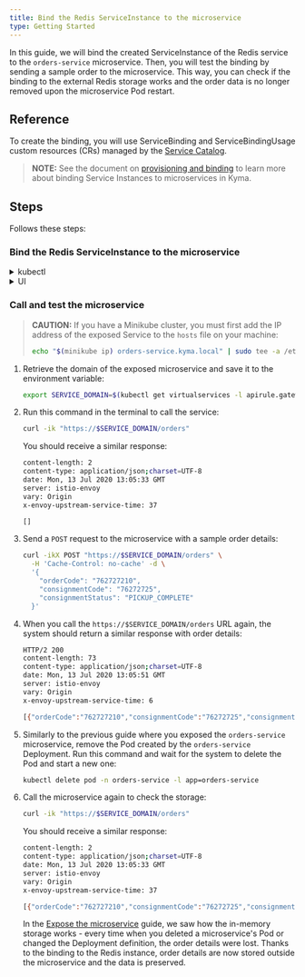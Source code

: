```yaml
---
title: Bind the Redis ServiceInstance to the microservice
type: Getting Started
---
```


In this guide, we will bind the created ServiceInstance of the Redis service to the `orders-service` microservice. Then, you will test the binding by sending a sample order to the microservice. This way, you can check if the binding to the external Redis storage works and the order data is no longer removed upon the microservice Pod restart.

## Reference

To create the binding, you will use ServiceBinding and ServiceBindingUsage custom resources (CRs) managed by the [Service Catalog](https://svc-cat.io/docs/walkthrough/).

>**NOTE:** See the document on [provisioning and binding](/components/service-catalog/#details-provisioning-and-binding) to learn more about binding Service Instances to microservices in Kyma.

## Steps

Follows these steps:

### Bind the Redis ServiceInstance to the microservice

<div tabs name="bind-redis-to-microservice" group="bind-redis-to-microservice">
  <details>
  <summary label="kubectl">
  kubectl
  </summary>

1. Create a ServiceBinding CR that points in its **spec.instanceRef** field to the Redis ServiceInstance created in the previous guide:

   ```yaml
   cat <<EOF | kubectl apply -f -
   apiVersion: servicecatalog.k8s.io/v1beta1
   kind: ServiceBinding
   metadata:
     name: orders-service
     namespace: orders-service
   spec:
     instanceRef:
       name: redis-service
   EOF
   ```

2. Check if the ServiceBinding CR was created. The last condition in the CR status should state `Ready True`:

   ```bash
   kubectl get servicebinding orders-service -n orders-service -o=jsonpath="{range .status.conditions[*]}{.type}{'\t'}{.status}{'\n'}{end}"
   ```

3. Create a ServiceBindingUsage CR:

   ```yaml
   cat <<EOF | kubectl apply -f -
   apiVersion: servicecatalog.kyma-project.io/v1alpha1
   kind: ServiceBindingUsage
   metadata:
     name: orders-service
     namespace: orders-service
   spec:
     serviceBindingRef:
       name: orders-service
     usedBy:
       kind: deployment
       name: orders-service
     parameters:
       envPrefix:
         name: "REDIS_"
   EOF
   ```

   - The **spec.serviceBindingRef** and **spec.usedBy** fields are required. **spec.serviceBindingRef** points to the ServiceBinding you have just created and **spec.usedBy** points to the `orders-service` Deployment. More specifically, **spec.usedBy** refers to the name of the Deployment and the cluster-specific [UsageKind CR](/components/service-catalog/#custom-resource-usage-kind) (`kind: deployment`) that defines how Secrets should be injected to `orders-service` microservice when creating a ServiceBinding.

   - The **spec.parameters.envPrefix.name** field is optional. It adds a prefix to all environment variables injected in a Secret to the microservice when creating a ServiceBinding. In our example, **envPrefix** is `REDIS_`, so all environmental variables will follow the `REDIS_{env}` naming pattern.

     > **TIP:** It is considered good practice to use **envPrefix**. In some cases, a microservice must use several instances of a given ServiceClass. Prefixes allow you to distinguish between instances and make sure that one Secret does not overwrite another one.

4. Check if the ServiceBindingUsage CR was created. The last condition in the CR status should state `Ready True`:

   ```bash
   kubectl get servicebindingusage orders-service -n orders-service -o=jsonpath="{range .status.conditions[*]}{.type}{'\t'}{.status}{'\n'}{end}"
   ```

 If you want to see the Secret details and retrieve them from the ServiceBinding, run this command:

    ```bash
    kubectl get secret orders-service -n orders-service -o go-template='{{range $k,$v := .data}}{{printf "%s: " $k}}{{if not $v}}{{$v}}{{else}}{{$v | base64decode}}{{end}}{{"\n"}}{{end}}'
    ```

    You should get a similar result:

    ```bash
    HOST: hb-redis-micro-0e965585-9699-443f-b987-38bc6af0e416-redis.orders-service.svc.cluster.local
    PORT: 6379
    REDIS_PASSWORD: 1tvDcINZvp
    ```

  </details>
  <details>
  <summary label="ui">
  UI
  </summary>

1. Go to **Catalog Management** > **Instances** in the left navigation panel in the `orders-service` Namespace.

2. Switch to the **Add-Ons** tab.

3. Select `redis-service` item on the list to get into the details view of the `redis-service` Redis instance.

4. Switch to the **Bound Applications** tab.

5. Select **Bind Application**.

6. In the pop-up box that opens up:

    - Choose `order-service` from the **Select Application** drop-down
    - Choose **Set prefix for injected variables** and enter `REDIS_` in the box under the **Prefix namespace value** field.

   > **NOTE:** The **Prefix for injected variables** field is optional. It adds a prefix to all environment variables injected in a Secret to the Function when creating a ServiceBinding. In our example, the prefix is set to `REDIS_`, so all environmental variables will follow the `REDIS_{ENVIRONMENT_VARIABLE}` naming pattern.

   > **TIP:** It is considered good practice to use prefixes for environment variables. In some cases, a Function must use several instances of a given ServiceClass. Prefixes allow you to distinguish between instances and make sure that one Secret does not overwrite another one.

7. Select **Bind Application** to confirm the changes and wait for status `READY` of the created Service Binding Usage.

  </details>
</div>

### Call and test the microservice

> **CAUTION:** If you have a Minikube cluster, you must first add the IP address of the exposed Service to the `hosts` file on your machine:
>
>  ```bash
>  echo "$(minikube ip) orders-service.kyma.local" | sudo tee -a /etc/hosts
>  ```

<!-- Explain why -->

1. Retrieve the domain of the exposed microservice and save it to the environment variable:

   ```bash
   export SERVICE_DOMAIN=$(kubectl get virtualservices -l apirule.gateway.kyma-project.io/v1alpha1=orders-service.orders-service -n orders-service -o=jsonpath='{.items[*].spec.hosts[0]}')
   ```

2. Run this command in the terminal to call the service:

   ```bash
   curl -ik "https://$SERVICE_DOMAIN/orders"
   ```

   You should receive a similar response:

   ```bash
   content-length: 2
   content-type: application/json;charset=UTF-8
   date: Mon, 13 Jul 2020 13:05:33 GMT
   server: istio-envoy
   vary: Origin
   x-envoy-upstream-service-time: 37

   []
   ```

3. Send a `POST` request to the microservice with a sample order details:

   ```bash
   curl -ikX POST "https://$SERVICE_DOMAIN/orders" \
     -H 'Cache-Control: no-cache' -d \
     '{
       "orderCode": "762727210",
       "consignmentCode": "76272725",
       "consignmentStatus": "PICKUP_COMPLETE"
     }'
   ```

4. When you call the `https://$SERVICE_DOMAIN/orders` URL again, the system should return a similar response with order details:

   ```bash
   HTTP/2 200
   content-length: 73
   content-type: application/json;charset=UTF-8
   date: Mon, 13 Jul 2020 13:05:51 GMT
   server: istio-envoy
   vary: Origin
   x-envoy-upstream-service-time: 6

   [{"orderCode":"762727210","consignmentCode":"76272725","consignmentStatus":"PICKUP_COMPLETE"}]
   ```

5. Similarly to the previous guide where you exposed the `orders-service` microservice, remove the Pod created by the `orders-service` Deployment. Run this command and wait for the system to delete the Pod and start a new one:

   ```bash
   kubectl delete pod -n orders-service -l app=orders-service
   ```

6. Call the microservice again to check the storage:

   ```bash
   curl -ik "https://$SERVICE_DOMAIN/orders"
   ```

   You should receive a similar response:

   ```bash
   content-length: 2
   content-type: application/json;charset=UTF-8
   date: Mon, 13 Jul 2020 13:05:33 GMT
   server: istio-envoy
   vary: Origin
   x-envoy-upstream-service-time: 37

   [{"orderCode":"762727210","consignmentCode":"76272725","consignmentStatus":"PICKUP_COMPLETE"}]
   ```

   In the [Expose the microservice](#getting-started-expose-the-microservice) guide, we saw how the in-memory storage works - every time when you deleted a microservice's Pod or changed the Deployment definition, the order details were lost. Thanks to the binding to the Redis instance, order details are now stored outside the microservice and the data is preserved.
